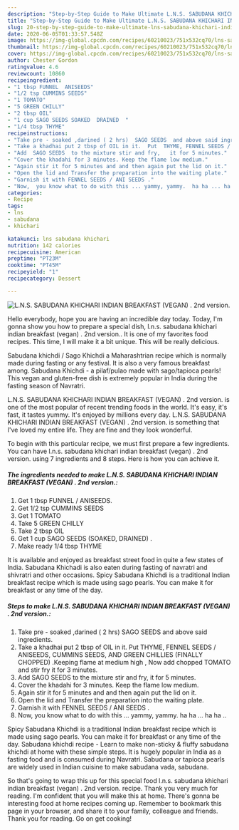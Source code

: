 ```yaml
---
description: "Step-by-Step Guide to Make Ultimate L.N.S. SABUDANA KHICHARI INDIAN BREAKFAST (VEGAN) . 2nd version."
title: "Step-by-Step Guide to Make Ultimate L.N.S. SABUDANA KHICHARI INDIAN BREAKFAST (VEGAN) . 2nd version."
slug: 20-step-by-step-guide-to-make-ultimate-lns-sabudana-khichari-indian-breakfast-vegan-2nd-version
date: 2020-06-05T01:33:57.548Z
image: https://img-global.cpcdn.com/recipes/60210023/751x532cq70/lns-sabudana-khichari-indian-breakfast-vegan-2nd-version-recipe-main-photo.jpg
thumbnail: https://img-global.cpcdn.com/recipes/60210023/751x532cq70/lns-sabudana-khichari-indian-breakfast-vegan-2nd-version-recipe-main-photo.jpg
cover: https://img-global.cpcdn.com/recipes/60210023/751x532cq70/lns-sabudana-khichari-indian-breakfast-vegan-2nd-version-recipe-main-photo.jpg
author: Chester Gordon
ratingvalue: 4.6
reviewcount: 10860
recipeingredient:
- "1 tbsp FUNNEL  ANISEEDS"
- "1/2 tsp CUMMINS SEEDS"
- "1 TOMATO"
- "5 GREEN CHILLY"
- "2 tbsp OIL"
- "1 cup SAGO SEEDS SOAKED  DRAINED  "
- "1/4 tbsp THYME"
recipeinstructions:
- "Take pre - soaked ,darined ( 2 hrs)  SAGO SEEDS  and above said ingredients."
- "Take a khadhai put 2 tbsp of OIL in it.  Put  THYME, FENNEL SEEDS / ANISEEDS, CUMMINS SEEDS,  AND GREEN CHILLIES (FINALLY CHOPPED) .Keeping flame at medium high , Now add chopped TOMATO and stir fry it for 3 minutes."
- "Add  SAGO SEEDS  to the mixture stir and fry,   it for 5 minutes."
- "Cover the khadahi for 3 minutes. Keep the flame low medium."
- "Again stir it for 5 minutes and and then again put the lid on it."
- "Open the lid and Transfer the preparation into the waiting plate."
- "Garnish it with FENNEL SEEDS / ANI SEEDS ."
- "Now,  you know what to do with this ... yammy, yammy.  ha ha ... ha ha .."
categories:
- Recipe
tags:
- lns
- sabudana
- khichari

katakunci: lns sabudana khichari 
nutrition: 142 calories
recipecuisine: American
preptime: "PT23M"
cooktime: "PT45M"
recipeyield: "1"
recipecategory: Dessert

---
```



![L.N.S. SABUDANA KHICHARI INDIAN BREAKFAST (VEGAN) . 2nd version.](https://img-global.cpcdn.com/recipes/60210023/751x532cq70/lns-sabudana-khichari-indian-breakfast-vegan-2nd-version-recipe-main-photo.jpg)

Hello everybody, hope you are having an incredible day today. Today, I'm gonna show you how to prepare a special dish, l.n.s. sabudana khichari indian breakfast (vegan) . 2nd version.. It is one of my favorites food recipes. This time, I will make it a bit unique. This will be really delicious.

Sabudana khichdi / Sago Khichdi a Maharashtrian recipe which is normally made during fasting or any festival. It is also a very famous breakfast among. Sabudana Khichdi - a pilaf/pulao made with sago/tapioca pearls! This vegan and gluten-free dish is extremely popular in India during the fasting season of Navratri.

L.N.S. SABUDANA KHICHARI INDIAN BREAKFAST (VEGAN) . 2nd version. is one of the most popular of recent trending foods in the world. It's easy, it's fast, it tastes yummy. It's enjoyed by millions every day. L.N.S. SABUDANA KHICHARI INDIAN BREAKFAST (VEGAN) . 2nd version. is something that I've loved my entire life. They are fine and they look wonderful.


To begin with this particular recipe, we must first prepare a few ingredients. You can have l.n.s. sabudana khichari indian breakfast (vegan) . 2nd version. using 7 ingredients and 8 steps. Here is how you can achieve it.

<!--inarticleads1-->

##### The ingredients needed to make L.N.S. SABUDANA KHICHARI INDIAN BREAKFAST (VEGAN) . 2nd version.:

1. Get 1 tbsp FUNNEL / ANISEEDS.
1. Get 1/2 tsp CUMMINS SEEDS
1. Get 1 TOMATO
1. Take 5 GREEN CHILLY
1. Take 2 tbsp OIL
1. Get 1 cup SAGO SEEDS (SOAKED,  DRAINED)  .
1. Make ready 1/4 tbsp THYME


It is available and enjoyed as breakfast street food in quite a few states of India. Sabudana Khichadi is also eaten during fasting of navratri and shivratri and other occasions. Spicy Sabudana Khichdi is a traditional Indian breakfast recipe which is made using sago pearls. You can make it for breakfast or any time of the day. 

<!--inarticleads2-->

##### Steps to make L.N.S. SABUDANA KHICHARI INDIAN BREAKFAST (VEGAN) . 2nd version.:

1. Take pre - soaked ,darined ( 2 hrs)  SAGO SEEDS  and above said ingredients.
1. Take a khadhai put 2 tbsp of OIL in it.  Put  THYME, FENNEL SEEDS / ANISEEDS, CUMMINS SEEDS,  AND GREEN CHILLIES (FINALLY CHOPPED) .Keeping flame at medium high , Now add chopped TOMATO and stir fry it for 3 minutes.
1. Add  SAGO SEEDS  to the mixture stir and fry,   it for 5 minutes.
1. Cover the khadahi for 3 minutes. Keep the flame low medium.
1. Again stir it for 5 minutes and and then again put the lid on it.
1. Open the lid and Transfer the preparation into the waiting plate.
1. Garnish it with FENNEL SEEDS / ANI SEEDS .
1. Now,  you know what to do with this ... yammy, yammy.  ha ha ... ha ha ..


Spicy Sabudana Khichdi is a traditional Indian breakfast recipe which is made using sago pearls. You can make it for breakfast or any time of the day. Sabudana khichdi recipe - Learn to make non-sticky &amp; fluffy sabudana khichdi at home with these simple steps. It is hugely popular in India as a fasting food and is consumed during Navratri. Sabudana or tapioca pearls are widely used in Indian cuisine to make sabudana vada, sabudana. 

So that's going to wrap this up for this special food l.n.s. sabudana khichari indian breakfast (vegan) . 2nd version. recipe. Thank you very much for reading. I'm confident that you will make this at home. There's gonna be interesting food at home recipes coming up. Remember to bookmark this page in your browser, and share it to your family, colleague and friends. Thank you for reading. Go on get cooking!
